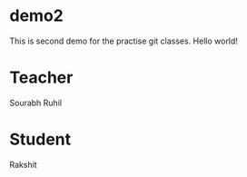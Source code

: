 # demo2
This is second demo for the practise git classes. Hello world!

# Teacher
 Sourabh Ruhil
# Student
 Rakshit 
